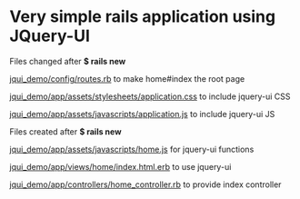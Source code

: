 Very simple rails application using JQuery-UI
=========

Files changed after **$ rails new**

[jqui_demo/config/routes.rb](https://github.com/tysonhenry/jqui_demo/blob/master/config/routes.rb) to make home#index the root page

[jqui_demo/app/assets/stylesheets/application.css](https://github.com/tysonhenry/jqui_demo/blob/master/app/assets/stylesheets/application.css) to include jquery-ui CSS

[jqui_demo/app/assets/javascripts/application.js](https://github.com/tysonhenry/jqui_demo/blob/master/app/assets/javascripts/application.js) to include jquery-ui JS

Files created after **$ rails new**

[jqui_demo/app/assets/javascripts/home.js](https://github.com/tysonhenry/jqui_demo/blob/master/app/assets/javascripts/home.js) for jquery-ui functions

[jqui_demo/app/views/home/index.html.erb](https://github.com/tysonhenry/jqui_demo/blob/master/app/views/home/index.html.erb) to use jquery-ui

[jqui_demo/app/controllers/home_controller.rb](https://github.com/tysonhenry/jqui_demo/blob/master/app/controllers/home_controller.rb) to provide index controller

